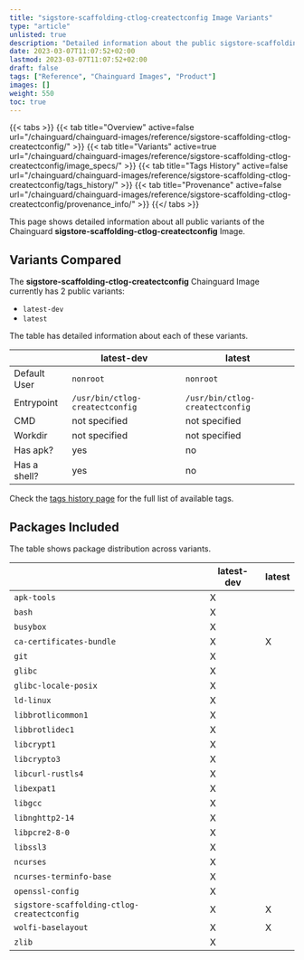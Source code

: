 ```yaml
---
title: "sigstore-scaffolding-ctlog-createctconfig Image Variants"
type: "article"
unlisted: true
description: "Detailed information about the public sigstore-scaffolding-ctlog-createctconfig Chainguard Image variants"
date: 2023-03-07T11:07:52+02:00
lastmod: 2023-03-07T11:07:52+02:00
draft: false
tags: ["Reference", "Chainguard Images", "Product"]
images: []
weight: 550
toc: true
---
```


{{< tabs >}}
{{< tab title="Overview" active=false url="/chainguard/chainguard-images/reference/sigstore-scaffolding-ctlog-createctconfig/" >}}
{{< tab title="Variants" active=true url="/chainguard/chainguard-images/reference/sigstore-scaffolding-ctlog-createctconfig/image_specs/" >}}
{{< tab title="Tags History" active=false url="/chainguard/chainguard-images/reference/sigstore-scaffolding-ctlog-createctconfig/tags_history/" >}}
{{< tab title="Provenance" active=false url="/chainguard/chainguard-images/reference/sigstore-scaffolding-ctlog-createctconfig/provenance_info/" >}}
{{</ tabs >}}

This page shows detailed information about all public variants of the Chainguard **sigstore-scaffolding-ctlog-createctconfig** Image.

## Variants Compared
The **sigstore-scaffolding-ctlog-createctconfig** Chainguard Image currently has 2 public variants: 

- `latest-dev`
- `latest`

The table has detailed information about each of these variants.

|              | latest-dev                      | latest                          |
|--------------|---------------------------------|---------------------------------|
| Default User | `nonroot`                       | `nonroot`                       |
| Entrypoint   | `/usr/bin/ctlog-createctconfig` | `/usr/bin/ctlog-createctconfig` |
| CMD          | not specified                   | not specified                   |
| Workdir      | not specified                   | not specified                   |
| Has apk?     | yes                             | no                              |
| Has a shell? | yes                             | no                              |

Check the [tags history page](/chainguard/chainguard-images/reference/sigstore-scaffolding-ctlog-createctconfig/tags_history/) for the full list of available tags.

## Packages Included
The table shows package distribution across variants.

|                                             | latest-dev | latest |
|---------------------------------------------|------------|--------|
| `apk-tools`                                 | X          |        |
| `bash`                                      | X          |        |
| `busybox`                                   | X          |        |
| `ca-certificates-bundle`                    | X          | X      |
| `git`                                       | X          |        |
| `glibc`                                     | X          |        |
| `glibc-locale-posix`                        | X          |        |
| `ld-linux`                                  | X          |        |
| `libbrotlicommon1`                          | X          |        |
| `libbrotlidec1`                             | X          |        |
| `libcrypt1`                                 | X          |        |
| `libcrypto3`                                | X          |        |
| `libcurl-rustls4`                           | X          |        |
| `libexpat1`                                 | X          |        |
| `libgcc`                                    | X          |        |
| `libnghttp2-14`                             | X          |        |
| `libpcre2-8-0`                              | X          |        |
| `libssl3`                                   | X          |        |
| `ncurses`                                   | X          |        |
| `ncurses-terminfo-base`                     | X          |        |
| `openssl-config`                            | X          |        |
| `sigstore-scaffolding-ctlog-createctconfig` | X          | X      |
| `wolfi-baselayout`                          | X          | X      |
| `zlib`                                      | X          |        |

